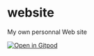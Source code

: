 # website
My own personnal Web site


[![Open in Gitpod](https://gitpod.io/button/open-in-gitpod.svg)](https://gitpod.io/#https://github.com/lpiot/website)